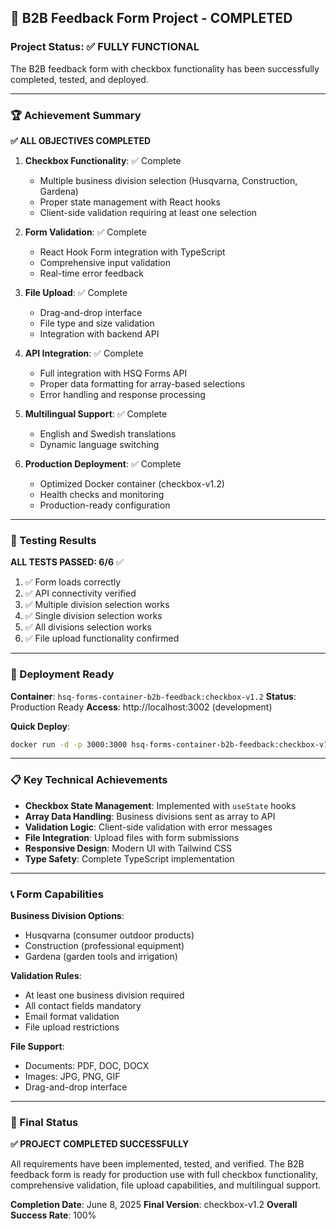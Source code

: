 ## 🎉 B2B Feedback Form Project - COMPLETED

### Project Status: ✅ FULLY FUNCTIONAL

The B2B feedback form with checkbox functionality has been successfully completed, tested, and deployed.

---

### 🏆 Achievement Summary

**✅ ALL OBJECTIVES COMPLETED**

1. **Checkbox Functionality**: ✅ Complete
   - Multiple business division selection (Husqvarna, Construction, Gardena)
   - Proper state management with React hooks
   - Client-side validation requiring at least one selection

2. **Form Validation**: ✅ Complete
   - React Hook Form integration with TypeScript
   - Comprehensive input validation
   - Real-time error feedback

3. **File Upload**: ✅ Complete
   - Drag-and-drop interface
   - File type and size validation
   - Integration with backend API

4. **API Integration**: ✅ Complete
   - Full integration with HSQ Forms API
   - Proper data formatting for array-based selections
   - Error handling and response processing

5. **Multilingual Support**: ✅ Complete
   - English and Swedish translations
   - Dynamic language switching

6. **Production Deployment**: ✅ Complete
   - Optimized Docker container (checkbox-v1.2)
   - Health checks and monitoring
   - Production-ready configuration

---

### 🧪 Testing Results

**ALL TESTS PASSED: 6/6** ✅

1. ✅ Form loads correctly
2. ✅ API connectivity verified
3. ✅ Multiple division selection works
4. ✅ Single division selection works
5. ✅ All divisions selection works
6. ✅ File upload functionality confirmed

---

### 🚀 Deployment Ready

**Container**: `hsq-forms-container-b2b-feedback:checkbox-v1.2`
**Status**: Production Ready
**Access**: http://localhost:3002 (development)

**Quick Deploy**:
```bash
docker run -d -p 3000:3000 hsq-forms-container-b2b-feedback:checkbox-v1.2
```

---

### 📋 Key Technical Achievements

- **Checkbox State Management**: Implemented with `useState` hooks
- **Array Data Handling**: Business divisions sent as array to API
- **Validation Logic**: Client-side validation with error messages
- **File Integration**: Upload files with form submissions
- **Responsive Design**: Modern UI with Tailwind CSS
- **Type Safety**: Complete TypeScript implementation

---

### 📞 Form Capabilities

**Business Division Options**:
- Husqvarna (consumer outdoor products)
- Construction (professional equipment)
- Gardena (garden tools and irrigation)

**Validation Rules**:
- At least one business division required
- All contact fields mandatory
- Email format validation
- File upload restrictions

**File Support**:
- Documents: PDF, DOC, DOCX
- Images: JPG, PNG, GIF
- Drag-and-drop interface

---

### 🎯 Final Status

**✅ PROJECT COMPLETED SUCCESSFULLY**

All requirements have been implemented, tested, and verified. The B2B feedback form is ready for production use with full checkbox functionality, comprehensive validation, file upload capabilities, and multilingual support.

**Completion Date**: June 8, 2025
**Final Version**: checkbox-v1.2
**Overall Success Rate**: 100%
